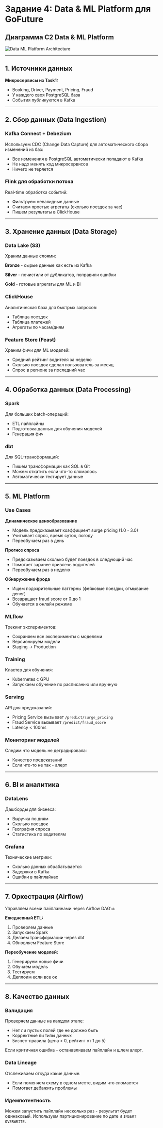 # Задание 4: Data & ML Platform для GoFuture

## Диаграмма C2 Data & ML Platform

![Data ML Platform Architecture](img/GoFuture_DataML_Platform_C2.png)

---

## 1. Источники данных

**Микросервисы из Task1:**
- Booking, Driver, Payment, Pricing, Fraud
- У каждого своя PostgreSQL база
- События публикуются в Kafka

---

## 2. Сбор данных (Data Ingestion)

### Kafka Connect + Debezium

Используем CDC (Change Data Capture) для автоматического сбора изменений из баз:
- Все изменения в PostgreSQL автоматически попадают в Kafka
- Не надо менять код микросервисов
- Ничего не теряется

### Flink для обработки потока

Real-time обработка событий:
- Фильтруем невалидные данные
- Считаем простые агрегаты (сколько поездок за час)
- Пишем результаты в ClickHouse

---

## 3. Хранение данных (Data Storage)

### Data Lake (S3)

Храним данные слоями:

**Bronze** - сырые данные как есть из Kafka

**Silver** - почистили от дубликатов, поправили ошибки

**Gold** - готовые агрегаты для ML и BI

### ClickHouse

Аналитическая база для быстрых запросов:
- Таблица поездок
- Таблица платежей
- Агрегаты по часам/дням

### Feature Store (Feast)

Храним фичи для ML моделей:
- Средний рейтинг водителя за неделю
- Сколько поездок сделал пользователь за месяц
- Спрос в регионе за последний час

---

## 4. Обработка данных (Data Processing)

### Spark

Для больших batch-операций:
- ETL пайплайны
- Подготовка данных для обучения моделей
- Генерация фич

### dbt

Для SQL-трансформаций:
- Пишем трансформации как SQL в Git
- Можем откатить если что-то сломалось
- Автоматически тестирует данные

---

## 5. ML Platform

### Use Cases

**Динамическое ценообразование**
- Модель предсказывает коэффициент surge pricing (1.0 - 3.0)
- Учитывает спрос, время суток, погоду
- Переобучаем раз в день

**Прогноз спроса**
- Предсказываем сколько будет поездок в следующий час
- Помогает заранее привлечь водителей
- Переобучаем раз в неделю

**Обнаружение фрода**
- Ищем подозрительные паттерны (фейковые поездки, отмывание денег)
- Возвращает fraud score от 0 до 1
- Обучается в онлайн режиме

### MLflow

Трекинг экспериментов:
- Сохраняем все эксперименты с моделями
- Версионируем модели
- Staging → Production

### Training

Кластер для обучения:
- Kubernetes с GPU
- Запускаем обучение по расписанию или вручную

### Serving

API для предсказаний:
- Pricing Service вызывает `/predict/surge_pricing`
- Fraud Service вызывает `/predict/fraud_score`
- Latency < 100ms

### Мониторинг моделей

Следим что модель не деградировала:
- Качество предсказаний
- Если что-то не так - алерт

---

## 6. BI и аналитика

### DataLens

Дашборды для бизнеса:
- Выручка по дням
- Сколько поездок
- География спроса
- Статистика по водителям

### Grafana

Технические метрики:
- Сколько данных обрабатывается
- Задержки в Kafka
- Ошибки в пайплайнах

---

## 7. Оркестрация (Airflow)

Управляем всеми пайплайнами через Airflow DAG'и:

**Ежедневный ETL:**
1. Проверяем данные
2. Запускаем Spark
3. Делаем трансформации через dbt
4. Обновляем Feature Store

**Переобучение моделей:**
1. Генерируем новые фичи
2. Обучаем модель
3. Тестируем
4. Деплоим если все ок

---

## 8. Качество данных

### Валидация

Проверяем данные на каждом этапе:
- Нет ли пустых полей где не должно быть
- Корректные ли типы данных
- Бизнес-правила (цена > 0, рейтинг от 1 до 5)

Если критичная ошибка - останавливаем пайплайн и шлем алерт.

### Data Lineage

Отслеживаем откуда какие данные:
- Если поменяем схему в одном месте, видим что сломается
- Помогает дебажить проблемы

### Идемпотентность

Можем запустить пайплайн несколько раз - результат будет одинаковый.
Используем партиционирование по дате и `INSERT OVERWRITE`.
